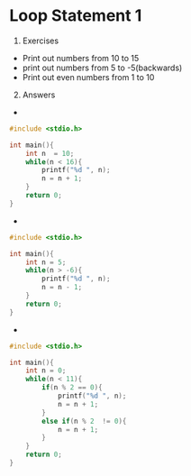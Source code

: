 # Loop Statement 1

1. Exercises 
- Print out numbers from 10 to 15
- print out numbers from 5 to -5(backwards)
- Print out even numbers from 1 to 10

2. Answers

- 

```c
#include <stdio.h>

int main(){
    int n  = 10;
    while(n < 16){
        printf("%d ", n);
        n = n + 1;
    }    
    return 0;
}
```

- 

```c
#include <stdio.h>

int main(){
    int n = 5;
    while(n > -6){
        printf("%d ", n);
        n = n - 1;
    }
    return 0;
}
```

- 

```c
#include <stdio.h>

int main(){
    int n = 0;
    while(n < 11){
        if(n % 2 == 0){
            printf("%d ", n);
            n = n + 1;
        }
        else if(n % 2  != 0){
            n = n + 1;
        }
    }
    return 0;
}
```

